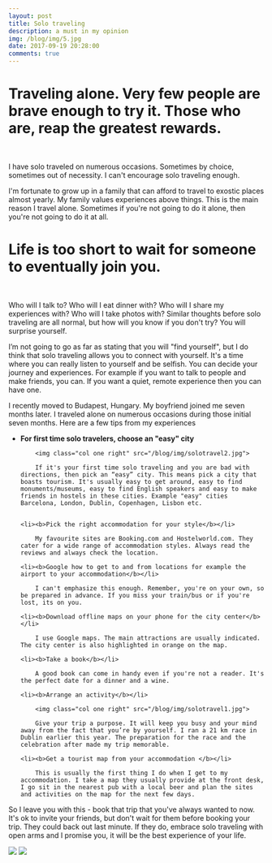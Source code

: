 ```yaml
---
layout: post
title: Solo traveling
description: a must in my opinion
img: /blog/img/5.jpg
date: 2017-09-19 20:28:00
comments: true
---
```

# Traveling alone. Very few people are brave enough to try it. Those who are, reap the greatest rewards.
<br/>

I have solo traveled on numerous occasions. Sometimes by choice, sometimes out of necessity. I can't encourage solo traveling enough. 

I'm fortunate to grow up in a family that can afford to travel to exostic places almost yearly. My family values experiences above things. This is the main reason I travel alone. Sometimes if you're not going to do it alone, then you're not going to do it at all. 

# Life is too short to wait for someone to eventually join you.
<br/>

Who will I talk to? Who will I eat dinner with? Who will I share my experiences with? Who will I take photos with? Similar thoughts before solo traveling are all normal, but how will you know if you don't try? You will surprise yourself. 

I’m not going to go as far as stating that you will "find yourself", but I do think that solo traveling allows you to connect with yourself. It's a time where you can really listen to yourself and be selfish. You can decide your journey and experiences. For example if you want to talk to people and make friends, you can. If you want a quiet, remote experience then you can have one. 

I recently moved to Budapest, Hungary. My boyfriend joined me seven months later. I traveled alone on numerous occasions during those initial seven months. Here are a few tips from my experiences

<ul>
	<li><b>For first time solo travelers, choose an "easy" city</b></li>

		<img class="col one right" src="/blog/img/solotravel2.jpg">

		If it's your first time solo traveling and you are bad with directions, then pick an “easy” city. This means pick a city that boasts tourism. It's usually easy to get around, easy to find monuments/museums, easy to find English speakers and easy to make friends in hostels in these cities. Example "easy" cities Barcelona, London, Dublin, Copenhagen, Lisbon etc.


	<li><b>Pick the right accommodation for your style</b></li>

		My favourite sites are Booking.com and Hostelworld.com. They cater for a wide range of accommodation styles. Always read the reviews and always check the location.

	<li><b>Google how to get to and from locations for example the airport to your accommodation</b></li>

		I can't emphasize this enough. Remember, you're on your own, so be prepared in advance. If you miss your train/bus or if you're lost, its on you.

	<li><b>Download offline maps on your phone for the city center</b></li>	

		I use Google maps. The main attractions are usually indicated. The city center is also highlighted in orange on the map.

	<li><b>Take a book</b></li>	

		A good book can come in handy even if you're not a reader. It's the perfect date for a dinner and a wine.

	<li><b>Arrange an activity</b></li>	

		<img class="col one right" src="/blog/img/solotravel1.jpg">

		Give your trip a purpose. It will keep you busy and your mind away from the fact that you’re by yourself. I ran a 21 km race in Dublin earlier this year. The preparation for the race and the celebration after made my trip memorable.

	<li><b>Get a tourist map from your accommodation </b></li>	

		This is usually the first thing I do when I get to my accommodation. I take a map they usually provide at the front desk, I go sit in the nearest pub with a local beer and plan the sites and activities on the map for the next few days.	
</ul>

So I leave you with this - book that trip that you've always wanted to now. It's ok to invite your friends, but don't wait for them before booking your trip. They could back out last minute. If they do, embrace solo traveling with open arms and I promise you, it will be the best experience of your life.

<img class="col one" src="/blog/img/solotravel5.jpg">
<img class="col two" src="/blog/img/solotravel4.jpg">
